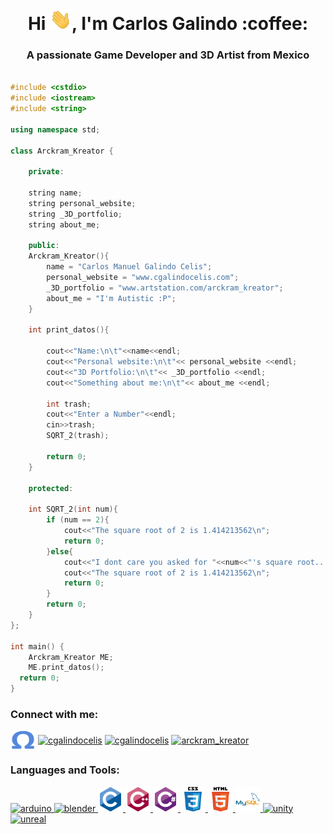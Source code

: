 <h1 align="center">Hi <img src="https://raw.githubusercontent.com/ABSphreak/ABSphreak/master/gifs/Hi.gif" width="35px">, I'm Carlos Galindo :coffee: </h1>
<h3 align="center">A passionate Game Developer and 3D Artist from Mexico</h3>

```c++

#include <cstdio>
#include <iostream>
#include <string>

using namespace std;

class Arckram_Kreator {
    
    private:

    string name;
    string personal_website;
    string _3D_portfolio;
    string about_me;

    public:
    Arckram_Kreator(){
        name = "Carlos Manuel Galindo Celis";
        personal_website = "www.cgalindocelis.com";
        _3D_portfolio = "www.artstation.com/arckram_kreator";
        about_me = "I'm Autistic :P";
    }

    int print_datos(){

        cout<<"Name:\n\t"<<name<<endl;
        cout<<"Personal website:\n\t"<< personal_website <<endl;
        cout<<"3D Portfolio:\n\t"<< _3D_portfolio <<endl;
        cout<<"Something about me:\n\t"<< about_me <<endl;
        
        int trash;
        cout<<"Enter a Number"<<endl;
        cin>>trash;
        SQRT_2(trash);
        
        return 0;
    }

    protected:

    int SQRT_2(int num){
        if (num == 2){
            cout<<"The square root of 2 is 1.414213562\n";
            return 0;
        }else{
            cout<<"I dont care you asked for "<<num<<"'s square root...\n";
            cout<<"The square root of 2 is 1.414213562\n";
            return 0;
        }
        return 0;
    }
};

int main() {
    Arckram_Kreator ME;
    ME.print_datos();
  return 0;
}

```

<!--
- 👨‍💻 All of my projects are available at [www.cgalindocelis.com](www.cgalindocelis.com)

- 📫 How to reach me **cgalindocelis@gmail.com**

- ⚡ Fun fact **The square root of 2 is 1.414213562 and... I'm Autistic :P**
-->
<h3 align="left">Connect with me:</h3>
<p align="left">
  
<a href="https://omegaup.com/profile/Arckram_Kreator" target="blank"><img align="center" src="https://raw.githubusercontent.com/omegaup/media/501ca07bf4f5b5d78b53d826216aae0016764734/favicon/favicon.svg" alt="cgalindocelis" height="30" width="40" /></a>
<a href="https://www.artstation.com/arckram_kreator" target="blank"><img align="center" src="https://cdn.worldvectorlogo.com/logos/artstation-1.svg" alt="cgalindocelis" height="30" width="40" /></a>
<a href="https://linkedin.com/in/cgalindocelis" target="blank"><img align="center" src="https://raw.githubusercontent.com/rahuldkjain/github-profile-readme-generator/master/src/images/icons/Social/linked-in-alt.svg" alt="cgalindocelis" height="30" width="40" /></a>
<a href="https://instagram.com/arckram_kreator" target="blank"><img align="center" src="https://raw.githubusercontent.com/rahuldkjain/github-profile-readme-generator/master/src/images/icons/Social/instagram.svg" alt="arckram_kreator" height="30" width="40" /></a>
</p>

<h3 align="left">Languages and Tools:</h3>
<p align="left"> <a href="https://www.arduino.cc/" target="_blank" rel="noreferrer"> <img src="https://cdn.worldvectorlogo.com/logos/arduino-1.svg" alt="arduino" width="40" height="40"/> </a> <a href="https://www.blender.org/" target="_blank" rel="noreferrer"> <img src="https://download.blender.org/branding/community/blender_community_badge_white.svg" alt="blender" width="40" height="40"/> </a> <a href="https://www.cprogramming.com/" target="_blank" rel="noreferrer"> <img src="https://raw.githubusercontent.com/devicons/devicon/master/icons/c/c-original.svg" alt="c" width="40" height="40"/> </a> <a href="https://www.w3schools.com/cpp/" target="_blank" rel="noreferrer"> <img src="https://raw.githubusercontent.com/devicons/devicon/master/icons/cplusplus/cplusplus-original.svg" alt="cplusplus" width="40" height="40"/> </a> <a href="https://www.w3schools.com/cs/" target="_blank" rel="noreferrer"> <img src="https://raw.githubusercontent.com/devicons/devicon/master/icons/csharp/csharp-original.svg" alt="csharp" width="40" height="40"/> </a> <a href="https://www.w3schools.com/css/" target="_blank" rel="noreferrer"> <img src="https://raw.githubusercontent.com/devicons/devicon/master/icons/css3/css3-original-wordmark.svg" alt="css3" width="40" height="40"/> </a> <a href="https://www.w3.org/html/" target="_blank" rel="noreferrer"> <img src="https://raw.githubusercontent.com/devicons/devicon/master/icons/html5/html5-original-wordmark.svg" alt="html5" width="40" height="40"/> </a> <a href="https://www.mysql.com/" target="_blank" rel="noreferrer"> <img src="https://raw.githubusercontent.com/devicons/devicon/master/icons/mysql/mysql-original-wordmark.svg" alt="mysql" width="40" height="40"/> </a> <a href="https://unity.com/" target="_blank" rel="noreferrer"> <img src="https://www.vectorlogo.zone/logos/unity3d/unity3d-icon.svg" alt="unity" width="40" height="40"/> </a> <a href="https://unrealengine.com/" target="_blank" rel="noreferrer"> <img src="https://raw.githubusercontent.com/kenangundogan/fontisto/036b7eca71aab1bef8e6a0518f7329f13ed62f6b/icons/svg/brand/unreal-engine.svg" alt="unreal" width="40" height="40"/> </a> </p>




<!--
**ArckramKreator/ArckramKreator** is a ✨ _special_ ✨ repository because its `README.md` (this file) appears on your GitHub profile.

Here are some ideas to get you started:

- 🔭 I’m currently working on ...
- 🌱 I’m currently learning ...
- 👯 I’m looking to collaborate on ...
- 🤔 I’m looking for help with ...
- 💬 Ask me about ...
- 📫 How to reach me: ...
- 😄 Pronouns: ...
- ⚡ Fun fact: ...
-->
